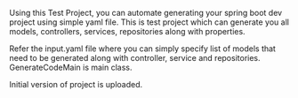 Using this Test Project, you can automate generating your spring boot dev project using simple yaml file. This is test project which can generate you all models, controllers, 
services, repositories along with properties.

Refer the input.yaml file where you can simply specify list of models that need to be generated along with controller, service and repositories. GenerateCodeMain is main class.

Initial version of project is uploaded.

